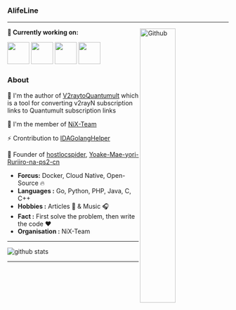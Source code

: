  ### AlifeLine 

---------------------------------------------------------------------------------------------------------------------------------------------------------------------------------

<img width="40%" align="right" alt="Github" src="https://raw.githubusercontent.com/onimur/.github/master/.resources/git-header.svg" />


**🌱 Currently working on:**


<code><a href="https://www.python.org/" target="_blank"><img height="50" src="https://www.vectorlogo.zone/logos/python/python-ar21.svg"></a></code>
<code><a href="https://www.java.com/" target="_blank"><img height="50" src="https://www.vectorlogo.zone/logos/java/java-ar21.svg"></a></code>
<code><a href="https://go.dev/" target="_blank"><img height="50" src="https://www.vectorlogo.zone/logos/golang/golang-icon.svg"></a></code>
<code><a href="https://www.php.net/" target="_blank"><img height="50" src="https://www.vectorlogo.zone/logos/php/php-ar21.svg"></a></code>


### About
🔭 I'm the author of [V2raytoQuantumult](https://github.com/AlifeLine/V2raytoQuantumult) which is a tool for converting v2rayN subscription links to Quantumult subscription links

👯 I'm the member of [NiX-Team](https://github.com/NiX-Team) 

⚡ Crontribution to [IDAGolangHelper](https://github.com/AlifeLine/IDAGolangHelper)

🌱 Founder of [hostlocspider](https://github.com/AlifeLine/hostlocspider), [Yoake-Mae-yori-Ruriiro-na-ps2-cn](https://github.com/AlifeLine/Yoake-Mae-yori-Ruriiro-na-ps2-cn)
 
- **Forcus:** Docker, Cloud Native, Open-Source :fire:    
-  **Languages :** Go, Python, PHP, Java, C, C++
-  **Hobbies :** Articles :book: & Music :headphones:
-  **Fact :** First solve the problem, then write the code :heart: 
-  **Organisation :** NiX-Team

---------------------------------------------------------------------------------------------------------------------------------------------------------------------------------

![github stats](https://github-readme-stats.vercel.app/api?username=alifeline&theme=nightowl&show_icons=true)

---------------------------------------------------------------------------------------------------------------------------------------------------------------------------------





<!--
### Hi there 👋

**AlifeLine/AlifeLine** is a ✨ _special_ ✨ repository because its `README.md` (this file) appears on your GitHub profile.

Here are some ideas to get you started:

- 🔭 I’m currently working on ...
- 🌱 I’m currently learning ...
- 👯 I’m looking to collaborate on ...
- 🤔 I’m looking for help with ...
- 💬 Ask me about ...
- 📫 How to reach me: ...
- 😄 Pronouns: ...
- ⚡ Fun fact: ...
-->
